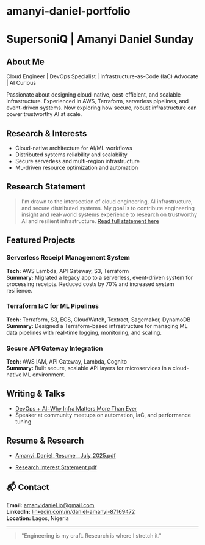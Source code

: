 # amanyi-daniel-portfolio

# SupersoniQ | Amanyi Daniel Sunday

## About Me
Cloud Engineer | DevOps Specialist | Infrastructure-as-Code (IaC) Advocate | AI Curious

 Passionate about designing cloud-native, cost-efficient, and scalable infrastructure. Experienced in AWS, Terraform, serverless pipelines, and event-driven systems. Now exploring how secure, robust infrastructure can power trustworthy AI at scale.

##  Research & Interests
- Cloud-native architecture for AI/ML workflows
- Distributed systems reliability and scalability
- Secure serverless and multi-region infrastructure
- ML-driven resource optimization and automation

## Research Statement
> I'm drawn to the intersection of cloud engineering, AI infrastructure, and secure distributed systems. My goal is to contribute engineering insight and real-world systems experience to research on trustworthy AI and resilient infrastructure. [Read full statement here](./Daniel_Amanyi_Research_Interest_Statement.txt)

## Featured Projects

### Serverless Receipt Management System
**Tech:** AWS Lambda, API Gateway, S3, Terraform  
**Summary:** Migrated a legacy app to a serverless, event-driven system for processing receipts. Reduced costs by 70% and increased system resilience.

### Terraform IaC for ML Pipelines
**Tech:** Terraform, S3, ECS, CloudWatch, Textract, Sagemaker, DynamoDB  
**Summary:** Designed a Terraform-based infrastructure for managing ML data pipelines with real-time logging, monitoring, and scaling.

### Secure API Gateway Integration
**Tech:** AWS IAM, API Gateway, Lambda, Cognito  
**Summary:** Built secure, scalable API layers for microservices in a cloud-native ML environment.

## Writing & Talks
- [DevOps + AI: Why Infra Matters More Than Ever](https://medium.com/@amanyidaniel.io/devops-ai-why-infrastructure-matters-more-than-ever-01bf3335fa78)  
- Speaker at community meetups on automation, IaC, and performance tuning

## Resume & Research
- [Amanyi_Daniel_Resume__July_2025.pdf](https://github.com/user-attachments/files/21350545/Amanyi_Daniel_Resume__July_2025.pdf)

- [Research Interest Statement.pdf](https://github.com/user-attachments/files/21350677/Research.Interest.Statement.pdf)


## 📬 Contact
**Email:** amanyidaniel.io@gmail.com  
**LinkedIn:** [linkedin.com/in/daniel-amanyi-87169472](https://www.linkedin.com/in/daniel-amanyi-87169472/)  
**Location:** Lagos, Nigeria

---

> "Engineering is my craft. Research is where I stretch it."
